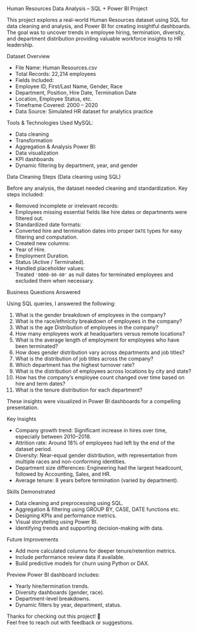 Human Resources Data Analysis – SQL + Power BI Project

This project explores a real-world Human Resources dataset using SQL for data cleaning and analysis, and Power BI for creating insightful dashboards. The goal was to uncover trends in employee hiring, termination, diversity, and department distribution providing valuable workforce insights to HR leadership.

Dataset Overview
- File Name: Human Resources.csv
- Total Records: 22,214 employees
- Fields Included:
-	Employee ID, First/Last Name, Gender, Race
-	Department, Position, Hire Date, Termination Date
-	Location, Employee Status, etc.
-	Timeframe Covered: 2000 – 2020
- Data Source: Simulated HR dataset for analytics practice

 Tools & Technologies Used
MySQL:  
  - Data cleaning  
  - Transformation  
  - Aggregation & Analysis
Power BI:  
  - Data visualization  
  - KPI dashboards  
  - Dynamic filtering by department, year, and gender


 Data Cleaning Steps (Data cleaning using SQL)

Before any analysis, the dataset needed cleaning and standardization. Key steps included:
- Removed incomplete or irrelevant records:  
- Employees missing essential fields like hire dates or departments were filtered out.
- Standardized date formats:  
- Converted hire and termination dates into proper `DATE` types for easy filtering and computation.
- Created new columns:  
-	Year of Hire.
-	Employment Duration.
-	Status (Active / Terminated).
- Handled placeholder values:  
  Treated `'0000-00-00'` as null dates for terminated employees and excluded them when necessary.

 Business Questions Answered 

Using SQL queries, I answered the following:
1. What is the gender breakdown of employees in the company?
2. What is the race/ethnicity breakdown of employees in the company?
3. What is the age Distribution of employees in the company?
4. How many employees work at headquarters versus remote locations?
5. What is the average length of employment for employees who have been terminated?
6. How does gender distribution vary across departments and job titles?
7. What is the distribution of job titles across the company?
8. Which department has the highest turnover rate?
9. What is the distribution of employees across locations by city and state?
10. How has the company’s employee count changed over time based on hire and term dates?
11. What is the tenure distribution for each department?

These insights were visualized in Power BI dashboards for a compelling presentation.

 Key Insights
- Company growth trend: Significant increase in hires over time, especially between 2010–2018.
- Attrition rate: Around 18% of employees had left by the end of the dataset period.
- Diversity: Near-equal gender distribution, with representation from multiple races and non-conforming identities.
- Department size differences: Engineering had the largest headcount, followed by Accounting, Sales, and HR.
- Average tenure: 8 years before termination (varied by department).

Skills Demonstrated

- Data cleaning and preprocessing using SQL.
- Aggregation & filtering using GROUP BY, CASE, DATE functions etc.
- Designing KPIs and performance metrics.
- Visual storytelling using Power BI.
- Identifying trends and supporting decision-making with data.

Future Improvements

- Add more calculated columns for deeper tenure/retention metrics.
- Include performance review data if available.
- Build predictive models for churn using Python or DAX.

 Preview
Power BI dashboard includes:
- Yearly hire/termination trends.
- Diversity dashboards (gender, race).
- Department-level breakdowns.
- Dynamic filters by year, department, status. 
 

Thanks for checking out this project! 🚀  
Feel free to reach out with feedback or suggestions.
